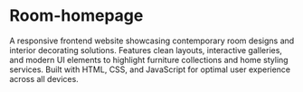 # Room-homepage
A responsive frontend website showcasing contemporary room designs and interior decorating solutions. Features clean layouts, interactive galleries, and modern UI elements to highlight furniture collections and home styling services. Built with HTML, CSS, and JavaScript for optimal user experience across all devices.
